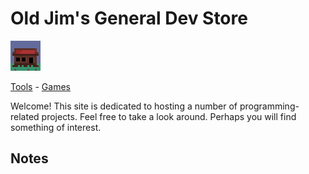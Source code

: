 # Old Jim's General Dev Store

![](images/general_store48.png) 

[Tools](tools.html) - [Games](games.html)

Welcome! This site is dedicated to hosting a number of programming-related projects. Feel free to take a look around. Perhaps you will find something of interest.

## Notes

